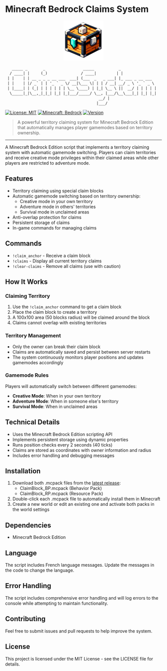 # Minecraft Bedrock Claims System

<div align="center">
  <img src="ClaimBlock_RP/pack_icon.png" alt="Claims System Logo" width="128" height="128">
</div>

```
   _____ _       _                 _____           _             
  / ____| |     (_)               / ____|         | |            
 | |    | | __ _ _ _ __ ___  ___| (___  _   _ ___| |_ ___ _ __ ___
 | |    | |/ _` | | '_ ` _ \/ __|\___ \| | | / __| __/ _ \ '_ ` _ \
 | |____| | (_| | | | | | | \__ \____) | |_| \__ \ ||  __/ | | | | |
  \_____|_|\__,_|_|_| |_| |_|___/_____/ \__, |___/\__\___|_| |_| |_|
                                          __/ |                      
                                         |___/                       
```

[![License: MIT](https://img.shields.io/badge/License-MIT-yellow.svg)](https://opensource.org/licenses/MIT)
[![Minecraft: Bedrock](https://img.shields.io/badge/Minecraft-Bedrock-green.svg)](https://www.minecraft.net/)
[![Version](https://img.shields.io/badge/version-1.0.12-blue.svg)](https://github.com/brucelightyear/minecraft_claim/releases)

> A powerful territory claiming system for Minecraft Bedrock Edition that automatically manages player gamemodes based on territory ownership.

---

A Minecraft Bedrock Edition script that implements a territory claiming system with automatic gamemode switching. Players can claim territories and receive creative mode privileges within their claimed areas while other players are restricted to adventure mode.

## Features

- Territory claiming using special claim blocks
- Automatic gamemode switching based on territory ownership:
  - Creative mode in your own territory
  - Adventure mode in others' territories
  - Survival mode in unclaimed areas
- Anti-overlap protection for claims
- Persistent storage of claims
- In-game commands for managing claims

## Commands

- `!claim_anchor` - Receive a claim block
- `!claims` - Display all current territory claims
- `!clear-claims` - Remove all claims (use with caution)

## How It Works

### Claiming Territory

1. Use the `!claim_anchor` command to get a claim block
2. Place the claim block to create a territory
3. A 100x100 area (50 blocks radius) will be claimed around the block
4. Claims cannot overlap with existing territories

### Territory Management

- Only the owner can break their claim block
- Claims are automatically saved and persist between server restarts
- The system continuously monitors player positions and updates gamemodes accordingly

### Gamemode Rules

Players will automatically switch between different gamemodes:
- **Creative Mode**: When in your own territory
- **Adventure Mode**: When in someone else's territory
- **Survival Mode**: When in unclaimed areas

## Technical Details

- Uses the Minecraft Bedrock Edition scripting API
- Implements persistent storage using dynamic properties
- Runs position checks every 2 seconds (40 ticks)
- Claims are stored as coordinates with owner information and radius
- Includes error handling and debugging messages

## Installation

1. Download both .mcpack files from the [latest release](https://github.com/brucelightyear/minecraft_claim/releases/tag/v1.0.12):
   - ClaimBlock_BP.mcpack (Behavior Pack)
   - ClaimBlock_RP.mcpack (Resource Pack)
2. Double-click each .mcpack file to automatically install them in Minecraft
3. Create a new world or edit an existing one and activate both packs in the world settings

## Dependencies

- Minecraft Bedrock Edition

## Language

The script includes French language messages. Update the messages in the code to change the language.

## Error Handling

The script includes comprehensive error handling and will log errors to the console while attempting to maintain functionality.

## Contributing

Feel free to submit issues and pull requests to help improve the system.

## License

This project is licensed under the MIT License - see the LICENSE file for details.
